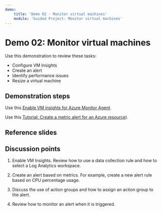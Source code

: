 ```yaml
---
demo:
    title: 'Demo 02 - Monitor virtual machines'
    module: 'Guided Project: Monitor virtual machines'
---
```


# Demo 02: Monitor virtual machines

Use this demonstration to review these tasks:
+ Configure VM Insights 
+ Create an alert  
+ Identify performance issues 
+ Resize a virtual machine 


## Demonstration steps

Use this [Enable VM insights for Azure Monitor Agent](https://learn.microsoft.com/azure/azure-monitor/vm/vminsights-enable-portal#enable-vm-insights-for-azure-monitor-agent). 

Use this [Tutorial: Create a metric alert for an Azure resource](https://learn.microsoft.com/azure/azure-monitor/alerts/alerts-create-metric-alert-rule)).


## Reference slides

    


## Discussion points

1. Enable VM Insights. Review how to use a data collection rule and how to select a Log Analytics workspace. 

1. Create an alert based on metrics. For example, create a new alert rule based on CPU percentage usage.

1. Discuss the use of action groups and how to assign an action group to the alert. 

1. Review how to monitor an alert when it is triggered.
